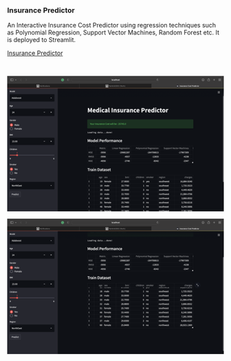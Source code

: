 ### Insurance Predictor
An Interactive Insurance Cost Predictor using regression techniques such as Polynomial Regression, Support Vector Machines, Random Forest etc.
It is deployed to Streamlit.

[Insurance Predictor](https://share.streamlit.io/parth442002/insurance_predictor/app.py#model-performance)

<br>

![alt text for screen readers](./Screenshot1.png "Text to show on mouseover")


![alt text for screen readers](./Screenshot2.png "Text to show on mouseover")
